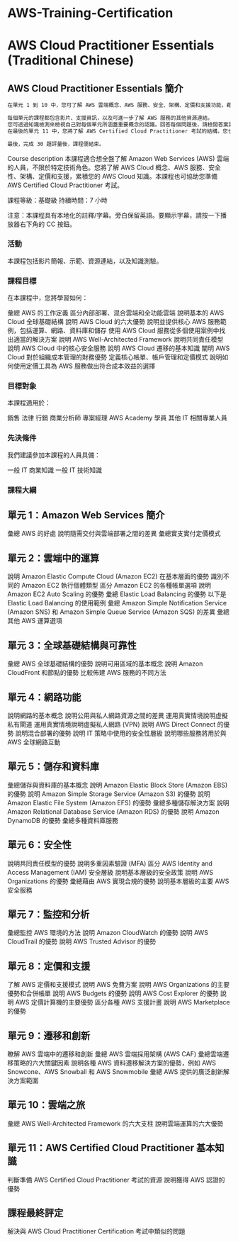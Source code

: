 # AWS-Training-Certification 
# AWS Cloud Practitioner Essentials (Traditional Chinese)

##  AWS Cloud Practitioner Essentials 簡介

```bash
在單元 1 到 10 中，您可了解 AWS 雲端概念、AWS 服務、安全、架構、定價和支援功能，藉此掌握 AWS 雲端相關知識。 

每個單元的課程都包含影片、支援資訊，以及可進一步了解 AWS 服務的其他資源連結。
您可透過知識檢測來檢視自己對每個單元所涵蓋重要概念的認識。回答每個問題後，請檢閱答案詳細說明和外部連結，加強您對相關概念的理解。
在最後的單元 11 中，您將了解 AWS Certified Cloud Practitioner 考試的結構。您也能複習相關策略，以便幫助您提高通過考試的機率。

最後，完成 30 題評量後，課程便結束。
```

Course description
本課程適合想全盤了解 Amazon Web Services (AWS) 雲端的人員，不限於特定技術角色。您將了解 AWS Cloud 概念、AWS 服務、安全性、架構、定價和支援，累積您的 AWS Cloud 知識。本課程也可協助您準備 AWS Certified Cloud Practitioner 考試。

課程等級：基礎級
持續時間：7 小時

注意：本課程具有本地化的註釋/字幕。旁白保留英語。要顯示字幕，請按一下播放器右下角的 CC 按鈕。

### 活動
本課程包括影片簡報、示範、資源連結，以及知識測驗。

### 課程目標
在本課程中，您將學習如何：

彙總 AWS 的工作定義
區分內部部署、混合雲端和全功能雲端
說明基本的 AWS Cloud 全球基礎結構
說明 AWS Cloud 的六大優勢
說明並提供核心 AWS 服務範例，包括運算、網路、資料庫和儲存
使用 AWS Cloud 服務從多個使用案例中找出適當的解決方案
說明 AWS Well-Architected Framework
說明共同責任模型
說明 AWS Cloud 中的核心安全服務
說明 AWS Cloud 遷移的基本知識
闡明 AWS Cloud 對於組織成本管理的財務優勢
定義核心帳單、帳戶管理和定價模式
說明如何使用定價工具為 AWS 服務做出符合成本效益的選擇


### 目標對象
本課程適用於：

銷售
法律
行銷
商業分析師
專案經理
AWS Academy 學員
其他 IT 相關專業人員


### 先決條件
我們建議參加本課程的人員具備：

一般 IT 商業知識
一般 IT 技術知識


### 課程大綱
## 單元 1：Amazon Web Services 簡介

彙總 AWS 的好處
說明隨需交付與雲端部署之間的差異
彙總實支實付定價模式


## 單元 2：雲端中的運算

說明 Amazon Elastic Compute Cloud (Amazon EC2) 在基本層面的優勢
識別不同的 Amazon EC2 執行個體類型
區分 Amazon EC2 的各種帳單選項
說明 Amazon EC2 Auto Scaling 的優勢
彙總 Elastic Load Balancing 的優勢
以下是 Elastic Load Balancing 的使用範例
彙總 Amazon Simple Notification Service (Amazon SNS) 和 Amazon Simple Queue Service (Amazon SQS) 的差異
彙總其他 AWS 運算選項


## 單元 3：全球基礎結構與可靠性

彙總 AWS 全球基礎結構的優勢
說明可用區域的基本概念
說明 Amazon CloudFront 和節點的優勢
比較佈建 AWS 服務的不同方法


## 單元 4：網路功能

說明網路的基本概念
說明公用與私人網路資源之間的差異
運用真實情境說明虛擬私有閘道
運用真實情境說明虛擬私人網路 (VPN)
說明 AWS Direct Connect 的優勢
說明混合部署的優勢
說明 IT 策略中使用的安全性層級
說明哪些服務將用於與 AWS 全球網路互動


## 單元 5：儲存和資料庫

彙總儲存與資料庫的基本概念
說明 Amazon Elastic Block Store (Amazon EBS) 的優勢
說明 Amazon Simple Storage Service (Amazon S3) 的優勢
說明 Amazon Elastic File System (Amazon EFS) 的優勢
彙總多種儲存解決方案
說明 Amazon Relational Database Service (Amazon RDS) 的優勢
說明 Amazon DynamoDB 的優勢
彙總多種資料庫服務


## 單元 6：安全性

說明共同責任模型的優勢
說明多重因素驗證 (MFA)
區分 AWS Identity and Access Management (IAM) 安全層級
說明基本層級的安全政策
說明 AWS Organizations 的優勢
彙總藉由 AWS 實現合規的優勢
說明基本層級的主要 AWS 安全服務


## 單元 7：監控和分析

彙總監控 AWS 環境的方法
說明 Amazon CloudWatch 的優勢
說明 AWS CloudTrail 的優勢
說明 AWS Trusted Advisor 的優勢


## 單元 8：定價和支援

了解 AWS 定價和支援模式
說明 AWS 免費方案
說明 AWS Organizations 的主要優勢和合併帳單
說明 AWS Budgets 的優勢
說明 AWS Cost Explorer 的優勢
說明 AWS 定價計算機的主要優勢
區分各種 AWS 支援計畫
說明 AWS Marketplace 的優勢


## 單元 9：遷移和創新

瞭解 AWS 雲端中的遷移和創新
彙總 AWS 雲端採用架構 (AWS CAF)
彙總雲端遷移策略的六大關鍵因素
說明各種 AWS 資料遷移解決方案的優勢，例如 AWS Snowcone、AWS Snowball 和 AWS Snowmobile
彙總 AWS 提供的廣泛創新解決方案範圍


## 單元 10：雲端之旅

彙總 AWS Well-Architected Framework 的六大支柱
說明雲端運算的六大優勢


## 單元 11：AWS Certified Cloud Practitioner 基本知識

判斷準備 AWS Certified Cloud Practitioner 考試的資源
說明獲得 AWS 認證的優勢


## 課程最終評定

解決與 AWS Cloud Practitioner Certification 考試中類似的問題